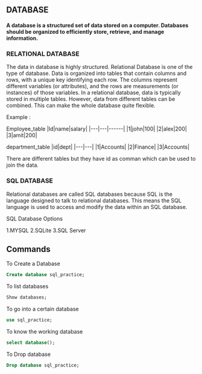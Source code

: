 ## DATABASE

#### A database is a structured set of data stored on a computer. Databases should be organized to efficiently store, retrieve, and manage information.

### RELATIONAL DATABASE

The data in database is highly structured. Relational Database is one of the type of database.
Data is organized into tables that contain columns and rows, with a unique key identifying each row. 
The columns represent different variables (or attributes), and the rows are measurements (or instances) of those variables.
In a relational database, data is typically stored in multiple tables. However, data from different tables can be combined. 
This can make the whole database quite flexible.

Example :

Employee_table
|Id|name|salary|
|---|---|------|
|1|john|100|
|2|alex|200|
|3|amit|200|

department_table
|id|dept|
|---|---|
|1|Accounts|
|2|Finance|
|3|Accounts|

There are different tables but they have id as comman which can be used to join the data.


### SQL DATABASE

Relational databases are called SQL databases because SQL is the language designed to talk to relational databases.
This means the SQL language is used to access and modify the data within an SQL database. 

SQL Database Options

1.MYSQL
2.SQLite
3.SQL Server

## Commands

To Create a Database

``` sql
Create database sql_practice;
```

To list databases

``` sql
Show databases;

```

To go into a certain database

``` sql
use sql_practice;
```

To know the working database

``` sql
select database();
```

To Drop database

``` sql
Drop database sql_practice;

```
